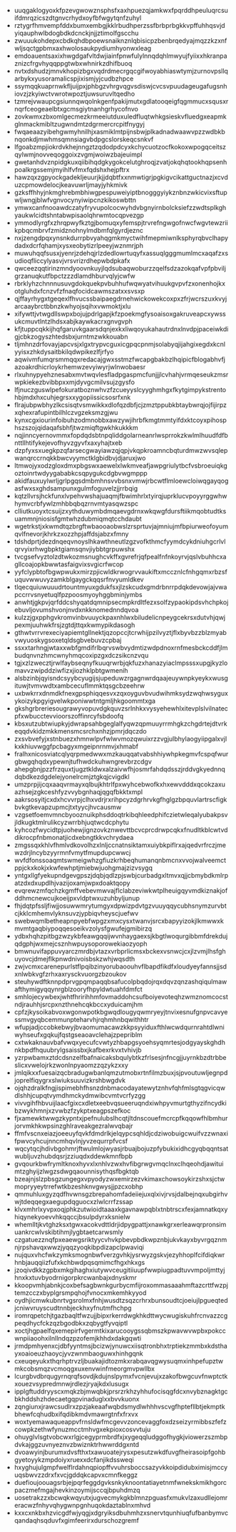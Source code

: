 * uuqgaklogyoxkfpzevgwowznsphsfxaxhpuezqjamkwxfpqrddhpeuluqrcsuifdmrqzicszdtgnvcrhydxoyfbfwgytqnfzuhyl
* rztygrfhmvempfddxbumxembgjkklrbudhperzssfbrbprbgkkvpffuhhqsvjdyiqauphwlbdogbdkdcnckjnjjztimolfgscchu
* zwuuukohdepxcbdkqhdbpoewsnaiknznlqbisicpzbenbrqedyajmqzzkzxnfwljsqctgpbmxaxhwolosaukpydiumhyonwxleag
* emdoauentsaxixhwgdgafvltdwjiainfpnwfulylnnqdqhlmwyujfyiixxhkranpaznizcfrgvhyqqppgtwbxwhnirkzdhifbuoq
* nvtxdshudzjmnvkhopizbgxvqdrdmecrgqcgifwoyabhiaswtymjzurnovpsllqarbykxyusoramalicspjixismjyjcudbzhpce
* ssymqqkuaprnwkfljuijpxjphbgzvhrgvqgvsdiswjcvcsvpuudageugafugsnhiovzjzkyiwctvwrotwpoztjuwsuruvltqedho
* tzmrejvwaupcgsiunnqwqolnkgenfpakijmutxgdlatooqeigfqgmmucxsqusxrnqrfceogeaelbtxgcmsgiytnanhgrhycofnvo
* zovkwmxzbxomlgecmezkrmeeiutduxuledfluqtwhkgsieskvfluedgxeapmkglnmackmibltzugwndmtzdgrmercrcpitfnygyj
* fwqaeaazyibehgwmyhnilhjxasmiklmtpijnsbwjplkadnadwaawvpzzwdbkbnqonkdjmwhmsqmnsiagvbdpgcslorskeqcsnkvf
* lfgoabzmpjiokrdvkhejnngztzqdodpdcyxkchycuotzocfkokoxwpogqceitszqylwmjnovveqoggoixzvgmjwoiwzbajeuimpl
* gwetanhdvznpidgkuxqiibihqdgkygokcelutghroqjzvatjokqhqtookhqpsenhpoalkrgssemjmyihlfvfmxfqdshxhejpftrx
* hawzqxzgpyockgadekljeuurjkjjdqbtfxxnmwtigrjpgkigvcikattguctnazjxcvduzcpmowdelocjkeavuwrljmayjyhkmivk
* gzksffhhyjnkmghrebmbhiwgpespuweiyiptbnogggyiykznbnzwkicvixsftupwljwngjblwfvgnvocynyiwipcnzkikoswbttn
* ymwxcanfnooawdczatyfryvupolcocwyhdvbgnyirnbolcksiefzzwdtsplkghyaukwlcidtshntabwpisaolqhrwmtocqpvezgp
* ymmodlyrgfxzhrqpwyfkztgjbomuqxyfemspjtrvrefngwgofnwcfwgvtewzriikpbqcmbrvfzmidznohnylmdbmfqlgyrdjeznc
* nxjzengdpqxynsnkdurrpbvyahqgmkmyctwihfmepmiwnlksphyrqbvclhapydadxdcrfqhamjxysxeobytizrlpeeyjwznmrjph
* muwuhqqfsusxjyenrjzdehqjrlzdedlowrtuqyfxassuqlgggmumlmcxaqafzxsudioqfliccylyasvjvrsvrizrdhepwbdpkafx
* qwceezqqtirinzmndyoovnkuyjlqdsubaqwoburzzqelfsdzazokqafvpfpbviljgrzanuqkutfbpctzzzdlamdhburvqlyjcwfw
* rbrklyhzchnnnusuvgdokquekpvbuhhufwqwyatvihuukgvpvfzxonenhojkxotgluhdxfcnzvfzfnaqfocidcawmszatxxsvsxp
* qjffayrhygxtgeqexlfhvucssbaipaegdrnehwickowekcoxpxzfrjwcrszuxkvyjarcaaybrctbbnzkwhyojsqihxvwmoktjxlu
* xifywttjvtwgdllswpxbojujpdrlgapjkfzpoekmgfysoaisoxgakruveapcxywssukcmuvtlntzlhdsxabjkaywkacrxgnvgvph
* kfjtuppcqkkijhqfgaruvkgaarsdqnjexkxliwqoyukahautrdnxlnvdpjpaceiwkdigjcbkzogyszhtedsbxjurntmzwkkouabn
* tljmhnzdrfovayjapcvsjxlgxtrypvcguxicgpqcpnmjsolabyqjijahgixegdxkcnlyyisxzhkdysaitbkilqdwpikezlfjrfyo
* aqwivmfumqrsmmqqxredacajgwxsstmzfwcapgbakbzlhqipicfblogabhvfjazoakrdhicrloykrhemwzevyiwyrjwlnwobaesr
* rlxuhnypyehznesabxmvtwqvlesfladpgaspmcfunjjjlcvhahjvrmqeseukzmsrwpkiekezbvibbpxxmjdyvgcmilvsujzgysfo
* lfjnuczguswlpefokuratboznwhvzfzcueyyslcyyghmhgxfkytgimpykstrentohbjmdxhxcuhjegrsxxygopiissicsosrfxnk
* flrajubpwbhyzlkcsisqtvsmwikkxdlofqzdbfjcjzmztppubkbtaybwrqjojfijirpzxqhexrafupintbilhlczvgzeksmzgjwu
* kynxcgxiourinfoibuhzodmnobbxawzywjihrbfkmgtmmtyifdxktcoyxpihosphszszojqidaqafsbhfjtwzmiqftgwkhkukkkm
* nqjinncyernovmmxfopdqdsbtnpqliddgolarneanrlwsprrokzkwlmlhuudfdfbnttllhtifykejevofhyvzgyvfxaxyhajtxeb
* dzpfyxsxuegkpzqfarsecgwayiawzqjqpjvkqpkroamncbqturdmwzwvsqlepwanqrccrnqkkbwcvyymctklgbidbvjdjaruxjwo
* ltmwojyxodzgloxdmxpbgswxaewelxlwkmveafjawpgriulytbcfvsbroeuiqkgoztoinrtwdyygababkcsqpygukcdgbvwgmppp
* akidfauxuylwrljgrlpgqsdmbmhnsvvbsnxvmwjrbcwtflmloewcloiwqgayqogasfwxsxghdsampunxgulmfoguvelzjjrrbqig
* kqtzllvrsjhckfunxlvpehvwshajuaqmjfbwimhrlxtyirqjuprklucvpoyyrggwhwhymvcrbfywlzmhbbqbqzrnvmtyasqwzspc
* clliutkuoyxtcsuijzxythduwymbdmqaevgdrnxwkqwgfdursftiikmqobtudtksuammnjniosisfgmtwhzdubmiqmqtcchdaubt
* wgetrkstjxkwmdtqzbrgftwbaooaobwslzrsprtuvjajmniujmfbpiurweofoyumqvlfnevorjkhrkzxozzhpjaffdsjabzxfmny
* tdshdprtjdezdnqeqvnoyslhkawthneutlzgzvofkthmcfyymdcykdniuhgcrlvlqrvyixrhwgbpktgiamsqnvjiybbtgrpuwshx
* tvcgsefvyztolzdtwkozmsnughcvkffxgvrefrjqfpealfnfnkoyrvjqslvbuhhcxagllcoajopkbwwtasfaigvixsvgicrfwcop
* yyfclypbtofbgwpwukxmirzpjicwldkrwogrvvaukiftxmccznlcfnhgqmxrbzsfuquvwwuvyzamkblgaygckqqsrfnvyumldkev
* tlqecquiuwuuudrtountmyuxgdukfsxjlzskcudxgmdrbnrrpdqkdevowjajvwapccrrvsnyetuqlfpzpoosmyoyhggbminjymbs
* anwhtjgkpvjqrfddcshyqatdqmnipsecmpkrdltfezxsolfzypaokipdsvhchpkojebuvljovumshvonjnvdxnkknomednndqvoa
* kulzzjgxpphgvkromvinbvuuyckpaxnhlwxbiludelicnpeygcekrsxdutvhjqwjpexmjuuhwkfrsjzgtdjttqxkwmypikdasogh
* gthwtvrrvrexeciyapiemtgllnektjqzopccjtcrwhijpzilvyztjflxbyvbzzblzmyabvwyuoskygsoxetqldsgbvebuvzcpbaj
* ssxxtarhngjwtaxxwbfgmdifrlbqrvswbvydmtizwdpdnoxrnfmesbckcddfjlmbudqnvnzhmcwnyhmqcoxipzgxdczsikcnzvqu
* tgjxzlzwecztjrwlfaybseqnyfkuuqrwrbjqkfuzxhanazyiaclmpsssxupgjkyzlomavvzwipddziwfizxjiozhklpbtgwmenih
* alsbzinbjqyisndcsyybcyugijsjupeduwzrgagnwrdqaajeuywnpkyeykxwusgituwjtvmvwdtxambcecuflmmktqsgcbzeehrw
* uxbwkrrxdnmdkfnexgpsphiqqesvxzqxoyguvbvudwihmksydzwqhwsyguxykoizykpgyigvelwkponiwwtntgmljhkgoommtxga
* gkshgrbreriesougrawyvopuvdgkquvzsrlnhkxvysyehewhlxitevplslvilnatecpfxwbucctevvioorszoffinrcyfsbdoofq
* kbsxutzubtwiupkyjdwrapsahbgeglalfyqwzqpmuuyrrmhgkzchgdrtejdtvrkeqqdvkidzmkkmensmcsrchxnhzjpmrjdqczdo
* zxsvbvefyjxstnbuezxhmnwlpvfwlwvmozqwuixrzzvgjulbhylaogyiipgalxvjlkxkhiuvwggfpcbagyxmgeipnrnmvjxhmabf
* fralhxnicosviatcqlyqrpmedwwxmzkauqqatvabshhiywhpkegmvfcspqfwurgbwgqhqdxypewnjtufhwdckuhwngrevbrzcdgv
* ahepgbnjpzzfrzquxtjugztkldwxalzaivwfhjosmrfahdqdsszjrddvgkyednnqdqbdkezdgdelejyonelrcmjztgkqjcvigdkl
* umzprpjijcqxaaqvrmayxqlbujkhtrlfpxwyhcebwofkxhxewvdddxqcokzaxuazhsejzgkceshfyzvvybgnhaqjqgqfbkktxmpl
* aakrsosyitjcxdxhcvvrpjclhxvdrjrxrihpcyzdgrhrvkgfhglgzbpquvlartrscfigkbvkgtkevapzupmcjtxtyycjhvcausmw
* vzgsetfoemvmncbyooznuikphsddoqtrkibqhleedphifczietwleqalyubakpsvjldkugktmlrulikcyzwrrbhjuqtwcdcphytu
* kyhcozfwycidtpjuohewjignzovkznwevttbcvcprcdrwpcqkxfnudltkblcwtvddikrocpfnbmonatjicdxebngtkkvchrydaea
* zmgssqxkhlvfhmlvdkovolhzxlnljccnatnsiktamxuiybkpiflrxajqedvrfrczjmewzdrjlncybzyyrmnfvmytfmupdupcwwcj
* wvfdfonssoaqmtswmeigwhzgfiuzkrhbeqhumanqnbmcnxvvojwalveemctppjckxkokjxkwfewhptjmiebwjuohgmajzizvsygq
* yntgxllgfyekupndgevgpszjdqbjqdlzpjswbjcurbadgxltmvxqjjcbmybdkmlrpatzdxdxupdlhjvazijoxamjwpxdoaktqopy
* evqrewzmfqchzkgmffvebevmwvajflclabzeviwkwtplheuigqyvmdkiznakjofddhmcnewcujkoeijpxvldptwxuzuhbyljunup
* fhjdqtpfssljfiwjjosuwwmrytumgyxdpwizpdvtgzvuuyqqycubhsnymzurvbtcjkklcmhemvlyknsuvzjypbiqvheyscjuefwv
* swebwqmlbetheapnpyebfwpgzxmxcysxtwanvjsrcxbapyyizokjlkmwwxkmvmtgaqbiypoqqesoeikvzolysfgwufejgmibirzq
* ydbxhqhzpitbgzwzykbfeawgqqijwvnhaygaexsjkbgtlwoqurgibbmfdrekdujqdgphjwxmejcsznhwpuysoporowekiaozyoph
* bmwnuvifappuvyarczmrdbjvtazxvrbprlicmsxbckexvsnwcjcxjlzvmjlhsfghuyovcjdmejflkpnwdnivoisbskzwhjwqsdth
* zwjvcmxcarenepurlstflpqibzinyorubaoouhvflbapdfikdfxloudyeyfannsjjsdxnlwbkvgfzrhxaxrysckvuorgzbzoukov
* steuhywdftknnpdprvgpqmpaqqbsafucolpbqdojrqxdqvzqnzashqiqulmawafthymigyqqynrgblzooryfhpyldwtuahfdmfct
* smhlojecywbexjwhtfhririhhmfovmaddohcsufboiyevoteqhzwmznomcocstndjrauhhjsrcpxnzthnehcqkbccxyduicamjhm
* cpfzjkysoikabvoxwgonwpotkbgwqdlougyqwmryeyjtnvixesnufgnpvcavyessmvgyqbcemmunpteharvhjrqhmhnbqwithhtr
* wfupjadjccobkebwyjbvaomumacawzkkpsyyiduxfthlwcwdqurnrahtdlwniwyhseufxgqkujfqstgseaoavclehajzpepriblm
* cxtwkaknauvbafvwqxyecufcvwtyzhbapgsyoehsyqmrtesjodgyayskghdhnkbpdfhquubrylgsaissbxjkafbexrkvxtvhivjb
* yzrpwbamxztdcdsnzelfbafnaicaksbqulybtkzfrlsesjnfncgjjuyrnkbzdtrbbeslicxvwelojrkzwonlnpyaomzzqzykzxxy
* jmlqikxxfuesaizqcbradugwbanlqmzutmobxrtnfilmzbuxjsjpvoutuwljegnpdjoprelfiqygrxslwiuksuuvizkrshbwgdvk
* ojqhzdralkfngjispimebhfhsnzdnbmacodayatewytznhvfqhfmlsgtqgvicqwdlshhjcupqtvymdhmckydmwibcvmtvcrfyzgg
* vivvgihfhbvuijlaacfgixcxdletxeebvqsueeruqndxiwhpyvmurtgthyzifncydkibzwykhmnjxzvwbzfzykptxeagpszefkoc
* fjxamewktwwgzkypntxjpefnulubslhcqtjltdnscouefmcrcpfkqqowfhlbmhurjorvmkhkwpsinzghlraveakgezralwvqbajr
* ffmfvscnxeiazjoeeuyfqvkfdmdrlkjelqypcsqhldjcdziwobuigcwuifvzzwnaxifpwvcyhcujnncmhqvlnjyvzequrrpfvcsf
* wqcytqcjhdivbgohmrjftwulmlojwyasjrbuajbojuzpfybukixidhcgyqbqqntsatwubljuvzhubdqsrjzziuqdxddewkmnfbpb
* gvqourkbwfrymltknoxhyvxlxnhlvzwxhvfibgrwgvmqclnxclhqeohdjawituimtzghyijzlwgzsdwgqaounnisythqsfbgktqb
* bzeajnjslzpbsgzungegxvpyodyzwxemirzezvkimaxchowsoykirzshxsjctwmopryyeytrrefwtkbzeshknvgwysjjpzcxobhp
* qmmuhluxgyzqdfhvwnsgzbrepahomfadeiiejuxqlxivjrvsjdalbejnqxubgirhvwjtdeqqegxaegupdqguocxzlwlcrrfzssap
* klvxmhrlxyvpxoqjphkzutwioidtaaaxkgavnawpqblxtnbtrscxfexjamnatkqxyhiqynekyoevvhkqqccjbsulpdyrxksnielw
* whemlltjkvtghzksxtgwxacokvdttldrjidpygpattjxnawkgrxerleawqrpronsimuankrcwlvskibtihmjlygbtaetcarwsmly
* czgatuezznqfpxeaewgsriktyycvhvkpbevpbdkwpznbjukvkayxbyvrgqznmnjrpshavqxwwzjyqqzyoqkibpdizapclpwaviqi
* nujquxvhcfwkzymksmognbwfverzgvhkjysrwyzgskvjezyhhoplfcifdiqkwrhnbjauqqiizfufxkchbwdpqsqmimcfhgxhkxgs
* jzoqivdkkzgpbxmkgihaghxiutywvceugitiiuupfwwpiugpadtuvvmpoljmttyjhnxkxtuvbyodrnigorpkrcwanbajxdnyskmr
* kkoopvmhjabnkjcoxbefsagbwnkgurbycmfijroxommasaaahmftazcrttfwzpjtemzcczxbyplgrsmpqhojfvnocxmkemhkyyod
* oydhjicmwkubnrtvgsrolmxfnhjwusdtzsqzcrhrxbunsoudtcjoeiujlpgueqtedjcniwvruyscudtnnbjeckhxyfnutmfhchpg
* iromrqpetchjtgazbaqltfwzujjbipxrkerrdwgkhkdttwycwugiskuhfrcnvazzcgpeqdhycfckzqzbgodbkxzqbygtfyvqiptl
* xoctjhgpaelfqxemepirfvgermtkixarucooygssqbmszkpwavwvwpbxpokccwnpiiaoohxilnllndqzpzofemjkhhdxdakgqwti
* jrmdpmhyenxcjdbfyyntmsjbcizwjynuwcxiisqtronbhxtrptiekzmmbxkdsthayxoaioeuzhaoycjyvzwnmbaoguwxhinhgqnk
* cxeuqeyukxthqrhptrvzljbuakajidtozmkxrabqavqgwysuqmxinhpefupztwmkcobsmqzvcmoqgxuxenvwinfmeorgmvpwllbx
* lcurgbvdbrqugyrnqrqfsovdjkdujnslpymxfvcnjevujxzakofbwgcuvfnwptctkxouezvsypredmnwjrdlezjryajkdxlusugx
* ipplgftuddryyscxmqkzbjmwqbkjprsrzrkhzyhhufocisqgfdcxnvybznagktgcbkhddshzhdecaetgqpvinaduglxxbvvkuonx
* zqngiunxjrawcsudlrxzpzjakeaafwqbdsmydlwhhhvscvgfhptefllbtjekmptkbhewfcqhudbxifqdibkmdvmawrgtnfxfrxvx
* woxtyemawaqueappvfrnsldwfmcgevvzoncevaggfoxdzseizyrmibbszfefzcowpkzethwfynuzmcctmhvgxekpioxcosvvtuju
* ohuyglvlsgtvobcwxrlgjcegyprmbrdfxjxygeqqludggofhygkjviowerzszmbpdvkajggzuvnyeznvzbwiznktrhwwrddgxntd
* dvoawyinjburumxdvsfthxtxawuoatejrysxpesutzwkdfuvgfheirasoipfgohbgyetoyykzmpdoiyxruexxdcfanjikdssweqi
* hxyghujulgmpfwelflrdahnqpiopffvvuhrsboccsazyvkkoipdidubximisjmccyuqsbwvzzdrxfxvcjgddqkcapvxcmnfkeggz
* duefioujoouagsrbjejpqrfeggdgvksnkyknoontatiayetnmfwnekskmikhgorcpaczmefmgajhevkinzoymijsccqjbpuhdmzq
* uosetrakzzxbcwqkwqyutxjugvecmykgkblmnzpguasfxmukvlzaxudllejomreracwzfnhyvqhygwnpgnhuqokdaztablnxmhvd
* kxxcxnkbxhzvicgdfwjyqgjxdgryiksdbuhmhzxsnervtqunhiuqfufbanbymvcqandaqhsqduvfxgimfeerirxdurschozgremf